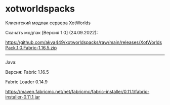 # xotworldspacks
Клиентский модпак сервера XotWorlds

Скачать модпак [Версия 1.0] (24.09.2022):

https://github.com/akva449/xotworldspacks/raw/main/releases/XotWorldsPack.1.0.Fabric-1.16.5.zip

-----------------------------------------------------------------------------------------------------

Java:

Версия: Fabric 1.16.5

Fabric Loader 0.14.9

https://maven.fabricmc.net/net/fabricmc/fabric-installer/0.11.1/fabric-installer-0.11.1.jar
